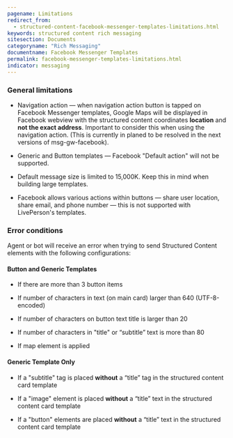 ```yaml
---
pagename: Limitations
redirect_from:
  - structured-content-facebook-messenger-templates-limitations.html
keywords: structured content rich messaging
sitesection: Documents
categoryname: "Rich Messaging"
documentname: Facebook Messenger Templates
permalink: facebook-messenger-templates-limitations.html
indicator: messaging
---
```


### General limitations

* Navigation action — when navigation action button is tapped on Facebook Messenger templates, Google Maps will be displayed in Facebook webview with the structured content coordinates **location** and **not the exact address**. Important to consider this when using the navigation action. (This is currently in planed to be resolved in the next versions of msg-gw-facebook).

* Generic and Button templates — Facebook "Default action" will not be supported.

* Default message size is limited to 15,000K. Keep this in mind when building large templates.

* Facebook allows various actions within buttons — share user location, share email, and phone number — this is not supported with LivePerson's templates.

### Error conditions

Agent or bot will receive an error when trying to send Structured Content elements with the following configurations:

#### Button and Generic Templates

  * If there are more than 3 button items

  * If number of characters in text (on main card) larger than 640 (UTF-8-encoded)

  * If number of characters on button text title is larger than 20

  * If number of characters in "title" or “subtitle” text is more than 80

  * If map element is applied

#### Generic Template Only

  * If a "subtitle" tag is placed **without** a “title” tag in the structured content card template

  * If a "image" element is placed **without** a “title” text in the structured content card template

  * If a "button" elements are placed **without** a “title” text in the structured content card template